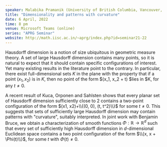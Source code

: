 ```yaml
---
speaker: Malabika Pramanik (University of British Columbia, Vancouver, Canada)
title: "Dimensionality and patterns with curvature"
date: 6 April, 2022
time: 8 pm
venue: Microsoft Teams (online)
series: "APRG Seminar"
website: http://math.iisc.ac.in/~aprg/index.php?id=seminar21-22
---
```


Hausdorff dimension is a notion of size ubiquitous in geometric measure theory.
A set of large Hausdorff dimension contains many points, so it is natural to expect
that it should contain specific configurations of interest. Yet many existing
results in the literature point to the contrary. In particular, there exist
full-dimensional sets $K$ in the plane with the property that if a point $(x_1, x_2)$
is in $K$, then no point of the form $(x_1, x_2 + t) $lies in $K, for any $t \neq 0$.

A recent result of Kuca, Orponen and Sahlsten shows that every planar set of Hausdorff
dimension sufficiently close to 2 contains a two-point configuration of the form
$(x1, x2)+\\{(0, 0), (t, t^2)\\}$ for some $t \neq 0$. This suggests that sets of
sufficiently large Hausdorff dimension may contain patterns with "curvature",
suitably interpreted. In joint work with Benjamin Bruce, we obtain a characterization
of smooth functions $\Phi : \mathbb{R} \to \mathbb{R}^d$ such that every set of
sufficiently high Hausdorff dimension in $d$-dimensional Euclidean space contains a
two point configuration of the form $\\{x, x + \Phi(t)\\}$, for some $t$ with
$\Phi(t) \neq 0$.

